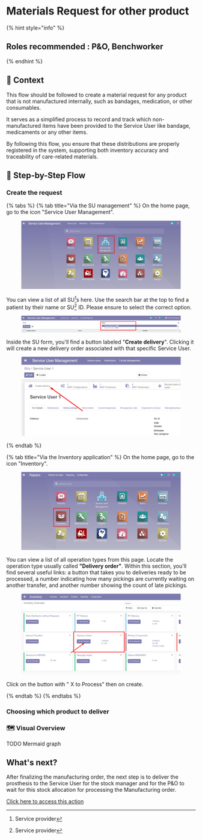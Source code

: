 # Materials Request for other product

{% hint style="info" %}
## Roles recommended :  P\&O, Benchworker
{% endhint %}

## **🧭** Context&#x20;

This flow should be followed to create a material request for any product that is not manufactured internally, such as bandages, medication, or other consumables.&#x20;

It serves as a simplified process to record and track which non-manufactured items have been provided to the Service User like bandage, medicaments or any other items.

&#x20;By following this flow, you ensure that these distributions are properly registered in the system, supporting both inventory accuracy and traceability of care-related materials.

## 🔄 Step-by-Step Flow&#x20;

### Create the request

{% tabs %}
{% tab title="Via the SU management" %}
On the home page, go to the icon "Service User Management".

<figure><img src="../../.gitbook/assets/image (64).png" alt=""><figcaption></figcaption></figure>

You can view a list of all SU[^1]s here. Use the search bar at the top to find a patient by their name or SU[^1] ID. Please ensure to select the correct option.

<figure><img src="../../.gitbook/assets/image (65).png" alt=""><figcaption></figcaption></figure>

Inside the SU form, you'll find a button labeled "**Create delivery**". Clicking it will create a new delivery order associated with that specific Service User.

<figure><img src="../../.gitbook/assets/image (355).png" alt=""><figcaption></figcaption></figure>
{% endtab %}

{% tab title="Via the Inventory application" %}
On the home page, go to the icon "Inventory".

<figure><img src="../../.gitbook/assets/image (353).png" alt=""><figcaption></figcaption></figure>

You can view a list of all operation types from this page. Locate the operation type usually called **"Delivery order"**. Within this section, you'll find several useful links: a button that takes you to deliveries ready to be processed, a number indicating how many pickings are currently waiting on another transfer, and another number showing the count of late pickings.

<figure><img src="../../.gitbook/assets/image (350).png" alt=""><figcaption></figcaption></figure>

Click on the button with " X to Process" then on create.


{% endtab %}
{% endtabs %}

### Choosing which product to deliver



### 🗺️ Visual Overview&#x20;

TODO Mermaid graph

## What's next?&#x20;

After finalizing the manufacturing order, the next step is to deliver the prosthesis to the Service User for the stock manager and for the P\&O to wait for this stock allocation for processing the Manufacturing order.

[Click here to access this action ](delivering-product-to-the-su.md)

[^1]: Service provider

